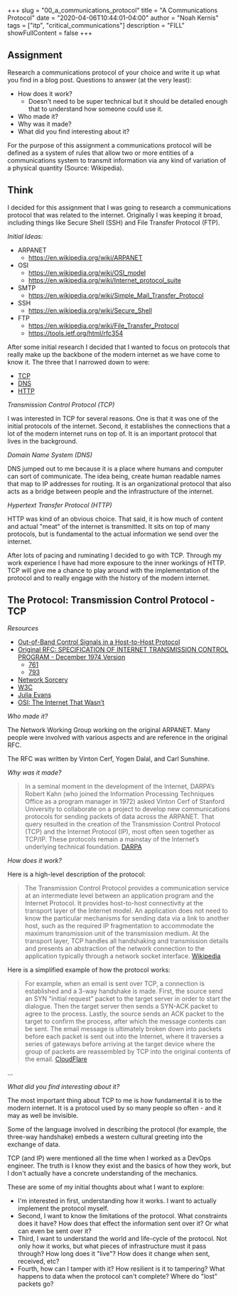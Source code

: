 +++
slug = "00_a_communications_protocol"
title = "A Communications Protocol"
date = "2020-04-06T10:44:01-04:00"
author = "Noah Kernis"
tags = ["itp", "critical_communications"]
description = "FILL"
showFullContent = false
+++

<!-- {{< figure src="img/..." alt="..." caption="[ ... ]" >}} -->

## Assignment

Research a communications protocol of your choice and write it up what you find in a blog post. Questions to answer (at the very least):

- How does it work?
	- Doesn't need to be super technical but it should be detailed enough that to understand how someone could use it.
- Who made it?
- Why was it made?
- What did you find interesting about it?

For the purpose of this assignment a communications protocol will be defined as a system of rules that allow two or more entities of a communications system to transmit information via any kind of variation of a physical quantity (Source: Wikipedia).

## Think

I decided for this assignment that I was going to research a communications protocol that was related to the internet. Originally I was keeping it broad, including things like Secure Shell (SSH) and File Transfer Protocol (FTP). 

*Initial Ideas:*

 - ARPANET
	- https://en.wikipedia.org/wiki/ARPANET
 - OSI
	- https://en.wikipedia.org/wiki/OSI_model
	- https://en.wikipedia.org/wiki/Internet_protocol_suite
- SMTP
	- https://en.wikipedia.org/wiki/Simple_Mail_Transfer_Protocol
- SSH
	- https://en.wikipedia.org/wiki/Secure_Shell
- FTP
	- https://en.wikipedia.org/wiki/File_Transfer_Protocol
	- https://tools.ietf.org/html/rfc354


After some initial research I decided that I wanted to focus on protocols that really make up the backbone of the modern internet as we have come to know it. The three that I narrowed down to were:

- [TCP](https://en.wikipedia.org/wiki/Transmission_Control_Protocol)
- [DNS](https://en.wikipedia.org/wiki/Domain_Name_System)
- [HTTP](https://en.wikipedia.org/wiki/Hypertext_Transfer_Protocol)

*Transmission Control Protocol (TCP)*

I was interested in TCP for several reasons. One is that it was one of the initial protocols of the internet. Second, it establishes the connections that a lot of the modern internet runs on top of. It is an important protocol that lives in the background. 

*Domain Name System (DNS)*

DNS jumped out to me because it is a place where humans and computer can sort of communicate. The idea being, create human readable names that map to IP addresses for routing. It is an organizational protocol that also acts as a bridge between people and the infrastructure of the internet. 

*Hypertext Transfer Protocol (HTTP)*

HTTP was kind of an obvious choice. That said, it is how much of content and actual "meat" of the internet is transmitted. It sits on top of many protocols, but is fundamental to the actual information we send over the internet. 

After lots of pacing and ruminating I decided to go with TCP. Through my work experience I have had more exposure to the inner workings of HTTP. TCP will give me a chance to play around with the implementation of the protocol and to really engage with the history of the modern internet. 

## The Protocol: Transmission Control Protocol - TCP 

*Resources*

- [Out-of-Band Control Signals in a Host-to-Host Protocol](http://www.networksorcery.com/enp/rfc/rfc721.txt)
- [Original RFC: SPECIFICATION OF INTERNET TRANSMISSION CONTROL PROGRAM - December 1974 Version](https://tools.ietf.org/html/rfc675)
	- [761](https://tools.ietf.org/html/rfc761)
	- [793](https://tools.ietf.org/html/rfc793)
- [Network Sorcery](http://www.networksorcery.com/enp/protocol/tcp.htm)
- [W3C](https://www.w3.org/TR/tcp-udp-sockets/)
- [Julia Evans](https://jvns.ca/blog/2015/11/21/why-you-should-understand-a-little-about-tcp/)
- [OSI: The Internet That Wasn’t](https://spectrum.ieee.org/tech-history/cyberspace/osi-the-internet-that-wasnt)

*Who made it?*

The Network Working Group working on the original ARPANET. Many people were involved with various aspects and are reference in the original RFC. 

The RFC was written by Vinton Cerf, Yogen Dalal, and Carl Sunshine.

*Why was it made?*

> In a seminal moment in the development of the Internet, DARPA’s Robert Kahn (who joined the Information Processing Techniques Office as a program manager in 1972) asked Vinton Cerf of Stanford University to collaborate on a project to develop new communications protocols for sending packets of data across the ARPANET. That query resulted in the creation of the Transmission Control Protocol (TCP) and the Internet Protocol (IP), most often seen together as TCP/IP. These protocols remain a mainstay of the Internet’s underlying technical foundation. [DARPA](https://www.darpa.mil/about-us/timeline/tcp-ip)

*How does it work?*

Here is a high-level description of the protocol:

> The Transmission Control Protocol provides a communication service at an intermediate level between an application program and the Internet Protocol. It provides host-to-host connectivity at the transport layer of the Internet model. An application does not need to know the particular mechanisms for sending data via a link to another host, such as the required IP fragmentation to accommodate the maximum transmission unit of the transmission medium. At the transport layer, TCP handles all handshaking and transmission details and presents an abstraction of the network connection to the application typically through a network socket interface. [Wikipedia](https://en.wikipedia.org/wiki/Transmission_Control_Protocol)

Here is a simplified example of how the protocol works:

> For example, when an email is sent over TCP, a connection is established and a 3-way handshake is made. First, the source send an SYN “initial request” packet to the target server in order to start the dialogue. Then the target server then sends a SYN-ACK packet to agree to the process. Lastly, the source sends an ACK packet to the target to confirm the process, after which the message contents can be sent. The email message is ultimately broken down into packets before each packet is sent out into the Internet, where it traverses a series of gateways before arriving at the target device where the group of packets are reassembled by TCP into the original contents of the email. [CloudFlare](https://www.cloudflare.com/learning/ddos/glossary/tcp-ip/)

...

*What did you find interesting about it?*

The most important thing about TCP to me is how fundamental it is to the modern internet. It is a protocol used by so many people so often - and it may as well be invisible. 

Some of the language involved in describing the protocol (for example, the three-way handshake) embeds a western cultural greeting into the exchange of data.

TCP (and IP) were mentioned all the time when I worked as a DevOps engineer. The truth is I know they exist and the basics of how they work, but I don't actually have a concrete understanding of the mechanics.

These are some of my initial thoughts about what I want to explore:

- I'm interested in first, understanding how it works. I want to actually implement the protocol myself.
- Second, I want to know the limitations of the protocol. What constraints does it have? How does that effect the information sent over it? Or what can even be sent over it?
- Third, I want to understand the world and life-cycle of the protocol. Not only how it works, but what pieces of infrastructure must it pass through? How long does it "live"? How does it change when sent, received, etc?
- Fourth, how can I tamper with it? How resilient is it to tampering? What happens to data when the protocol can't complete? Where do "lost" packets go?
